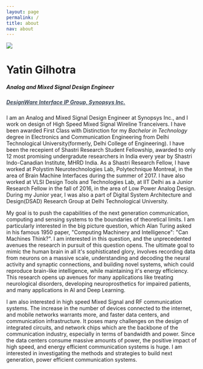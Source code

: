 ```yaml
---
layout: page
permalink: /
title: about
nav: about
---
```


<div class="text-center mt-5">
  <img class="img-fluid rounded-circle profile-img shadow" src="{{ 'prof_pic.jpeg' | prepend: '/assets/img/' | prepend: site.baseurl | prepend: site.url }}">
</div>

<div class="col mt-4">
  <h1 class="title text-center font-weight-bold">Yatin Gilhotra</h1>
  <h5 class="text-center text-sm-center" style="font-stretch: ultra-condensed;">
    Analog and Mixed Signal Design Engineer
  </h5>
  <h5 class="text-center text-sm-center" style="font-stretch: ultra-condensed;">
    <a style="color: rgb(60, 72, 88);" href="https://www.synopsys.com/designware-ip/interface-ip.html" target="_blank">DesignWare Interface IP Group, Synopsys Inc.</a><br/>
  </h5>
</div>

<!-- Introduction -->

<div class="col text-justify p-0">
  I am an Analog and Mixed Signal Design Engineer at Synopsys Inc., and I work on design of High Speed Mixed Signal Wireline Tranceivers. I have been awarded <span class="font-weight-bold">First Class with Distinction</span> for my <i>Bachelor in Technology</i> degree in Electronics and Communication Engineering from Delhi Technological University(formerly, Delhi College of Engineering). I have been the recepient of <span class="font-weight-bold">Shastri Research Student Fellowship</span>, awarded to only 12 most promising undergradute researchers in India every year by Shastri Indo-Canadian Institute, MHRD India. As a Shastri Research Fellow, I have worked at <span class="font-weight-bold">Polystim Neurotechnologies Lab</span>, Polytechnique Montreal, in the area of Brain Machine Interfaces during the summer of 2017. I have also worked at <span class="font-weight-bold">VLSI Design Tools and Technologies Lab</span>, at IIT Delhi as a Junior Research Fellow in the fall of 2016, in the area of Low Power Analog Design. During my Junior year, I was also a part of <span class="font-weight-bold">Digital System Architecture and Design(DSAD)</span> Research Group at Delhi Technological University.
  <p>
  <p>My goal is to push the capabilities of the next generation communication, computing and sensing systems to the boundaries of theoretical limits. I am particularly interested in the big picture question, which Alan Turing asked in his famous 1950 paper, <span class="font-weight-bold">"Computing Machinery and Intelligence": "Can Machines Think?"</span>. I am interested in this question, and the unprecedented avenues the research in pursuit of this question opens. The ultimate goal to mimic the human brain in all it's sophisticated glory, involves recording data from neurons on a massive scale, understanding and decoding the neural activity and synaptic connections, and building novel systems, which could reproduce brain-like intelligence, while maintaining it's energy efficiency. This research opens up avenues for many applications like treating neurological disorders, developing neuroprosthetics for impaired patients, and many applications in AI and Deep Learning.
  <p>
  <p> I am also interested in high speed Mixed Signal and RF communication systems. The increase in the number of devices connected to the internet, and mobile networks warrants more, and faster data centers, and communication infrastructure. It poses many challenges on the design of integrated circuits, and network chips which are the backbone of the communication industry, especially in terms of bandwidth and power. Since the data centers consume massive amounts of power, the positive impact of high speed, and energy efficient communication systems is huge. I am interested in investigating the methods and strategies to build next generation, power efficient communication systems.  


  <!--
  I am a PhD student in the <a href="http://www.ml.cmu.edu/" target="_blank">Machine Learning Department</a> of the <a href="https://www.scs.cmu.edu/" target="_blank">School of Computer Science</a> at <a href="http://www.cmu.edu/" target="_blank">Carnegie Mellon University</a>. My advisor is <a href="http://www.cs.cmu.edu/~tom/" target="_blank">Tom Mitchell</a> and I work on <a href="http://rtw.ml.cmu.edu/rtw/" target="_blank">Never-Ending Learning</a>.

  My current research is motivated by the fact that real-world problems require integrating multiple, distinct modalities of information (e.g., image, audio, language, etc.) in ways that machine learning models cannot currently handle well. Most deep learning approaches are not able to utilize information learned from solving one problem to directly help in solving another. They are also not capable of <span class="font-weight-bold">never-ending learning</span>, failing on problems that are dynamic, ever-changing, and not fixed a priori, which is true of problems in the real world due to the dynamicity of nature. With my research, I aim to bridge the gap between UTCs, deep learning, and never-ending learning, by proposing <span class="font-weight-bold">neural cognitive architectures (NCAs)</span> that are inspired by human cognition and that can learn to continuously solve multiple problems that can grow in number over time, across multiple distinct perception and action modalities, and from multiple noisy sources of supervision combined with self-supervision. Their experience from learning to solve past problems can also be leveraged to learn to solve future ones. If you are interested to read more about NCAs, my <a href="{{ '/assets/pdf/thesis/proposal.pdf' | prepend: site.baseurl | prepend: site.url }}" target="_blank">thesis proposal</a> would be a good place to start. Throughout my PhD I have also worked on <a href="{{ '/projects/' | prepend: site.url }}">multiple other projects</a> related to artificial intelligence and machine learning.
  <br/><br/>
  Before I joined CMU, I graduated with an M.Eng. in <a href="http://www.imperial.ac.uk/electrical-engineering" target="_blank">Electrical and Electronic Engineering</a> from <a href="https://www.imperial.ac.uk/" target="_blank">Imperial College London</a>. For my Master's thesis I proposed a way to use topic modelling methods in order to perform human motion classification.
  </div>
  -->


<!-- News -->
<!--
<div class="news mt-3 p-0">
  <h1 class="title mb-4 p-0">news</h1>
  {% assign news = site.news | reverse %}
  {% for item in news limit: site.news_limit %}
    <div class="row p-0">
      <div class="col-sm-2 p-0">
        <span class="badge danger-color-dark font-weight-bold text-uppercase align-middle date ml-3">
          {{ item.date | date: "%b %-d, %Y" }}
        </span>
      </div>
      <div class="col-sm-10 mt-2 mt-sm-0 ml-3 ml-md-0 p-0 font-weight-light text">
        <p>{{ item.content | remove: '<p>' | remove: '</p>' | emojify }}</p>
      </div>
    </div>
  {% endfor %}
</div>
-->
